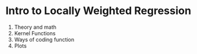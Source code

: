 # Intro to Locally Weighted Regression

1. Theory and math
2. Kernel Functions
3. Ways of coding function
4. Plots
